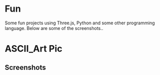 # Fun
Some fun projects using Three.js, Python and some other programming language.
Below are some of the screenshots..

# ASCII_Art Pic

<h2>Screenshots</h2>
<img src="">